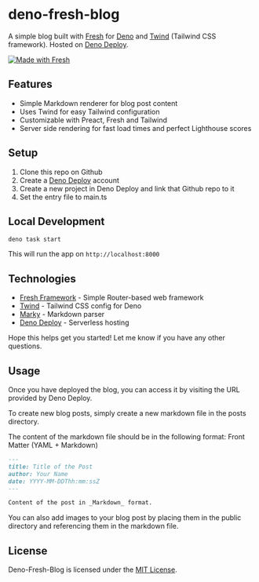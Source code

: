 # deno-fresh-blog

A simple blog built with [Fresh](https://deno.land/x/fresh) for
[Deno](https://deno.com/runtime) and [Twind](https://twind.dev/) (Tailwind CSS
framework). Hosted on [Deno Deploy](https://deno.com/deploy).

[![Made with Fresh](https://fresh.deno.dev/fresh-badge.svg)](https://fresh.deno.dev)

## Features

- Simple Markdown renderer for blog post content
- Uses Twind for easy Tailwind configuration
- Customizable with Preact, Fresh and Tailwind
- Server side rendering for fast load times and perfect Lighthouse scores

## Setup

1. Clone this repo on Github
2. Create a [Deno Deploy](https://deno.com/deploy) account
3. Create a new project in Deno Deploy and link that Github repo to it
4. Set the entry file to main.ts

## Local Development

```
deno task start
```

This will run the app on `http://localhost:8000`

## Technologies

- [Fresh Framework](https://deno.land/x/fresh) - Simple Router-based web
  framework
- [Twind](https://twind.dev/) - Tailwind CSS config for Deno
- [Marky](https://deno.land/x/marky) - Markdown parser
- [Deno Deploy](https://deno.com/deploy) - Serverless hosting

Hope this helps get you started! Let me know if you have any other questions.

## Usage

Once you have deployed the blog, you can access it by visiting the URL provided
by Deno Deploy.

To create new blog posts, simply create a new markdown file in the posts
directory.

The content of the markdown file should be in the following format: Front Matter
(YAML + Markdown)

```markdown
---
title: Title of the Post
author: Your Name
date: YYYY-MM-DDThh:mm:ssZ
---

Content of the post in _Markdown_ format.
```

You can also add images to your blog post by placing them in the public
directory and referencing them in the markdown file.

## License

Deno-Fresh-Blog is licensed under the [MIT License](./LICENSE).
